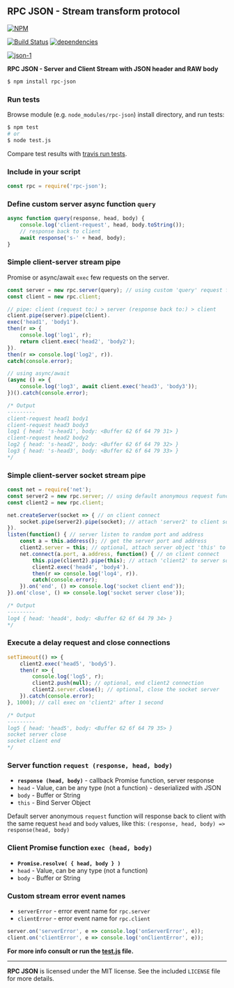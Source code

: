 ## RPC JSON - Stream transform protocol
[![NPM](https://nodei.co/npm/rpc-json.png?downloads=true&downloadRank=true&stars=true)](https://nodei.co/npm/rpc-json/)

[![Build Status](https://travis-ci.org/RealTimeCom/rpc-json.svg?branch=master)](http://travis-ci.org/RealTimeCom/rpc-json)
[![dependencies](https://david-dm.org/RealTimeCom/rpc-json.svg)](https://david-dm.org/RealTimeCom/rpc-json)

[![json-1](https://cloud.githubusercontent.com/assets/22455434/22550324/2ccec420-e958-11e6-88c2-51fbe948c362.png)](https://github.com/RealTimeCom/rpc-json)

**RPC JSON - Server and Client Stream with JSON header and RAW body**
```sh
$ npm install rpc-json
```
### Run tests
Browse module (e.g. `node_modules/rpc-json`) install directory, and run tests:
```sh
$ npm test
# or
$ node test.js
```
Compare test results with <a href="https://travis-ci.org/RealTimeCom/rpc-json">travis run tests</a>.

### Include in your script
```js
const rpc = require('rpc-json');
```
### Define custom server async function `query`
```js
async function query(response, head, body) {
    console.log('client-request', head, body.toString());
    // response back to client
    await response('s-' + head, body);
}
```
### Simple client-server stream pipe
Promise or async/await `exec` few requests on the server.
```js
const server = new rpc.server(query); // using custom 'query' request function
const client = new rpc.client;

// pipe: client (request to:) > server (response back to:) > client
client.pipe(server).pipe(client).
exec('head1', 'body1').
then(r => {
    console.log('log1', r);
    return client.exec('head2', 'body2');
}).
then(r => console.log('log2', r)).
catch(console.error);

// using async/await
(async () => {
    console.log('log3', await client.exec('head3', 'body3'));
})().catch(console.error);

/* Output
---------
client-request head1 body1
client-request head3 body3
log1 { head: 's-head1', body: <Buffer 62 6f 64 79 31> }
client-request head2 body2
log2 { head: 's-head2', body: <Buffer 62 6f 64 79 32> }
log3 { head: 's-head3', body: <Buffer 62 6f 64 79 33> }
*/
```
### Simple client-server socket stream pipe
```js
const net = require('net');
const server2 = new rpc.server; // using default anonymous request function
const client2 = new rpc.client;

net.createServer(socket => { // on client connect
    socket.pipe(server2).pipe(socket); // attach 'server2' to client socket connection 'socket'
}).
listen(function() { // server listen to random port and address
    const a = this.address(); // get the server port and address
    client2.server = this; // optional, attach server object 'this' to 'client2'
    net.connect(a.port, a.address, function() { // on client connect
        this.pipe(client2).pipe(this); // attach 'client2' to server socket connection 'this'
        client2.exec('head4', 'body4').
        then(r => console.log('log4', r)).
        catch(console.error);
    }).on('end', () => console.log('socket client end'));
}).on('close', () => console.log('socket server close'));

/* Output
---------
log4 { head: 'head4', body: <Buffer 62 6f 64 79 34> }
*/
```
### Execute a delay request and close connections
```js
setTimeout(() => {
    client2.exec('head5', 'body5').
    then(r => {
        console.log('log5', r);
        client2.push(null); // optional, end client2 connection
        client2.server.close(); // optional, close the socket server
    }).catch(console.error);
}, 1000); // call exec on 'client2' after 1 second

/* Output
---------
log5 { head: 'head5', body: <Buffer 62 6f 64 79 35> }
socket server close
socket client end
*/
```
### Server function `request (response, head, body)`
* <b><code>response (head, body)</code></b> - callback Promise function, server response
* `head` - Value, can be any type (not a function) - deserialized with JSON
* `body` - Buffer or String
* `this` - Bind Server Object

Default server anonymous `request` function will response back to client with the same request `head` and `body` values, like this: `(response, head, body) => response(head, body)`

### Client Promise function `exec (head, body)`
* <b><code>Promise.resolve( { head, body } )</code></b>
* `head` - Value, can be any type (not a function)
* `body` - Buffer or String

### Custom stream error event names
* `serverError` - error event name for `rpc.server`
* `clientError` - error event name for `rpc.client`

```js
server.on('serverError', e => console.log('onServerError', e));
client.on('clientError', e => console.log('onClientError', e));
```

**For more info consult or run the <a href="https://github.com/RealTimeCom/rpc-json/blob/master/test.js"><b>test.js</b></a> file.**

--------------------------------------------------------
**RPC JSON** is licensed under the MIT license. See the included `LICENSE` file for more details.
